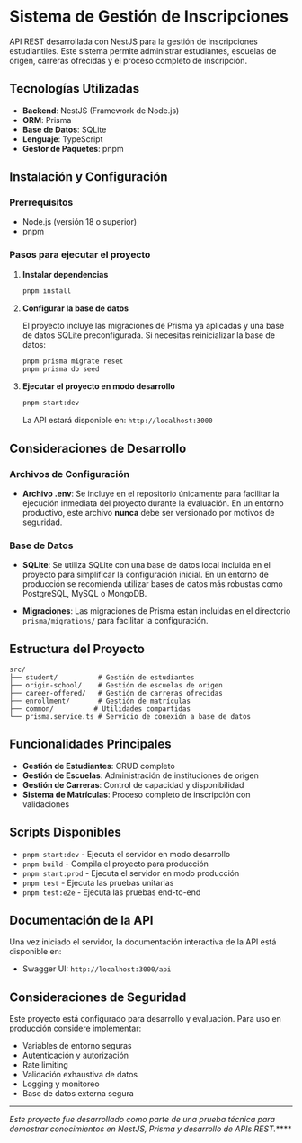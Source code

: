 # Sistema de Gestión de Inscripciones

API REST desarrollada con NestJS para la gestión de inscripciones estudiantiles. Este sistema permite administrar estudiantes, escuelas de origen, carreras ofrecidas y el proceso completo de inscripción.

## Tecnologías Utilizadas

- **Backend**: NestJS (Framework de Node.js)
- **ORM**: Prisma
- **Base de Datos**: SQLite
- **Lenguaje**: TypeScript
- **Gestor de Paquetes**: pnpm

## Instalación y Configuración

### Prerrequisitos

- Node.js (versión 18 o superior)
- pnpm

### Pasos para ejecutar el proyecto

1. **Instalar dependencias**
   ```bash
   pnpm install
   ```

2. **Configurar la base de datos**
   
   El proyecto incluye las migraciones de Prisma ya aplicadas y una base de datos SQLite preconfigurada. Si necesitas reinicializar la base de datos:
   
   ```bash
   pnpm prisma migrate reset
   pnpm prisma db seed
   ```

3. **Ejecutar el proyecto en modo desarrollo**
   ```bash
   pnpm start:dev
   ```

   La API estará disponible en: `http://localhost:3000`

## Consideraciones de Desarrollo

### Archivos de Configuración

- **Archivo .env**: Se incluye en el repositorio únicamente para facilitar la ejecución inmediata del proyecto durante la evaluación. En un entorno productivo, este archivo **nunca** debe ser versionado por motivos de seguridad.

### Base de Datos

- **SQLite**: Se utiliza SQLite con una base de datos local incluida en el proyecto para simplificar la configuración inicial. En un entorno de producción se recomienda utilizar bases de datos más robustas como PostgreSQL, MySQL o MongoDB.

- **Migraciones**: Las migraciones de Prisma están incluidas en el directorio `prisma/migrations/` para facilitar la configuración.

## Estructura del Proyecto

```
src/
├── student/          # Gestión de estudiantes
├── origin-school/    # Gestión de escuelas de origen
├── career-offered/   # Gestión de carreras ofrecidas
├── enrollment/       # Gestión de matrículas
├── common/          # Utilidades compartidas
└── prisma.service.ts # Servicio de conexión a base de datos
```

## Funcionalidades Principales

- **Gestión de Estudiantes**: CRUD completo
- **Gestión de Escuelas**: Administración de instituciones de origen
- **Gestión de Carreras**: Control de capacidad y disponibilidad
- **Sistema de Matrículas**: Proceso completo de inscripción con validaciones

## Scripts Disponibles

- `pnpm start:dev` - Ejecuta el servidor en modo desarrollo
- `pnpm build` - Compila el proyecto para producción
- `pnpm start:prod` - Ejecuta el servidor en modo producción
- `pnpm test` - Ejecuta las pruebas unitarias
- `pnpm test:e2e` - Ejecuta las pruebas end-to-end

## Documentación de la API

Una vez iniciado el servidor, la documentación interactiva de la API está disponible en:
- Swagger UI: `http://localhost:3000/api`

## Consideraciones de Seguridad

Este proyecto está configurado para desarrollo y evaluación. Para uso en producción considere implementar:

- Variables de entorno seguras
- Autenticación y autorización
- Rate limiting
- Validación exhaustiva de datos
- Logging y monitoreo
- Base de datos externa segura

---

*Este proyecto fue desarrollado como parte de una prueba técnica para demostrar conocimientos en NestJS, Prisma y desarrollo de APIs REST.*****
